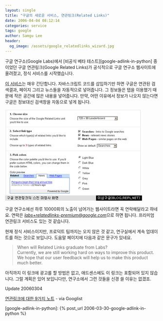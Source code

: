 ```yaml
---
layout: single
title: "구글의 새로운 서비스, 연관링크(Related Links)"
date: 2006-04-04 08:12:14
categories: service
tags: google
author: Samgu Lee
header:
  og_image: /assets/google_relatedlinks_wizard.jpg
---
```


구글 연구소(Google Labs)에서 [비공식 베타 테스트][google-adlink-in-python] 중이었던 구글 연관링크(Google Related Links)가 공식적으로 구글 연구소 웹사이트에 올려졌고, 정식 서비스를 시작했습니다.

[이 서비스](http://www.google.com/relatedlinks/)는 매우 간단합니다. 자바스크립트 코드를 삽입하기만 하면 구글은 연관된 검색결과, 페이지 그리고 뉴스들을 자동적으로 넣어줍니다. 그 정보들은 탭을 이용했기 때문에 작은 공간에 많은 내용을 넣어줍니다. 만약, 어떤 이유에서 정보가 나오지 않는다면 구글은 정보대신 검색창을 자동으로 넣게 됩니다.

![구글 연관링크 마법사](/assets/google_relatedlinks_wizard.jpg)

구글 연구소에선 하루 10000회의 노출이 넘어가는 웹사이트라면 꼭 연락해달라고 하네요. 연락은 *labs+relatedlinks-premium@google.com*으로 하면 됩니다. 프리미엄 연관링크 서비스도 있는 것 같습니다.

현재 정식 서비스이지만, 프로덕트 팀까지는 오지 않은 것 같고, 연구실에서 계속 업데이트를 하는 것으로 보입니다. 도움말 페이지에 다음과 같은 문구가 있네요.

> When will Related Links graduate from Labs?  
> Currently, we are still working hard on ways to improve this product. We hope that our user feedback will help us to make this product much better.

아직까지 이 링크에 광고를 할 방법은 없고, 애드센스에도 이 링크는 포함되어 있지 않습니다. 그럴 계획은 있어 보입니다만, 연구소에서 그런 것들을 신경 쓸 이유는 없겠죠.

Update 20060304

[연관링크에 대한 9가지 노트](http://thegooglist.blogspot.com/2006/04/9-notes-on-google-related-links.html) - via Googlist

[google-adlink-in-python]: {% post_url 2006-03-30-google-adlink-in-python %}
